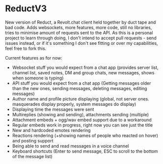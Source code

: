 # ReductV3
New version of Reduct, a Revolt.chat client held together by duct tape and bad code.
Adds websockets, more features, more code, still no libraries, tries to minimise amount of requests sent to the API.
As this is a personal project to learn through doing, I don't intend to accept pull requests - send issues instead, or if it's something I don't see fitting or over my capabilities, feel free to fork this.

Current features as for now:
  - Websocket stuff you would expect from a chat app (provides server list, channel list, saved notes, DM and group chats, new messages, shows when someone is typing)
  - API stuff you would expect from a chat app (Getting messages older than the new ones, sending messages, deleting messages, editing messages)
  - Author name and profile picture displaying (global, not server ones. masquerades display properly, system messages do display)
  - Displaying time the messages were sent
  - Multireplies (showing and sending), attachments sending (multiple)
  - Attachment embeds + ogg/wav embed support due to a workaround
  - Regular embeds work in progress, right now you can see just the title
  - New and hardcoded emotes rendering
  - Reactions rendering (+showing names of people who reacted on hover) and posting support
  - Being able to send and read messages in a voice channel
  - Keyboard shortcuts (Enter to send message, ESC to scroll to the bottom of the message list)
